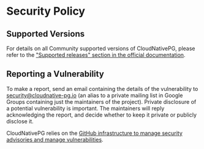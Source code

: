 # Security Policy

## Supported Versions

For details on all Community supported versions of CloudNativePG, please refer to the
["Supported releases" section in the official documentation](docs/src/supported_releases.md).

## Reporting a Vulnerability

To make a report, send an email containing the details of the vulnerability to
security@cloudnative-pg.io (an alias to a private mailing list in Google Groups
containing just the maintainers of the project). Private disclosure of a potential
vulnerability is important. The maintainers will reply acknowledging the report,
and decide whether to keep it private or publicly disclose it.

CloudNativePG relies on the
[GitHub infrastructure to manage security advisories and manage vulnerabilities](https://github.com/cloudnative-pg/cloudnative-pg/security).

